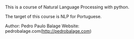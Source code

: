 This is a course of Natural Language Processing with python.

The target of this course is NLP for Portuguese.

Author: Pedro Paulo Balage
Website: pedrobalage.com(http://pedrobalage.com)
